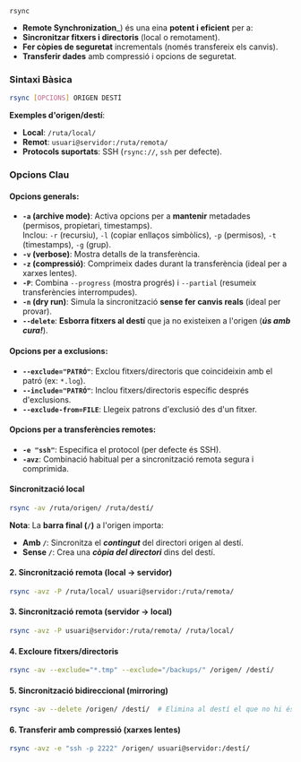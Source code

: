 `rsync`

- **Remote Synchronization**\_) és una eina **potent i eficient** per a:
- **Sincronitzar fitxers i directoris** (local o remotament).
- **Fer còpies de seguretat** incrementals (només transfereix els canvis).
- **Transferir dades** amb compressió i opcions de seguretat.

### **Sintaxi Bàsica**

```bash
rsync [OPCIONS] ORIGEN DESTÍ
```

**Exemples d'origen/destí**:

- **Local**: `/ruta/local/`
- **Remot**: `usuari@servidor:/ruta/remota/`
- **Protocols suportats**: SSH (`rsync://`, `ssh` per defecte).

### **Opcions Clau**

#### **Opcions generals**:

- **`-a` (archive mode)**: Activa opcions per a **mantenir** metadades (permisos, propietari, timestamps).  
   Inclou: `-r` (recursiu), `-l` (copiar enllaços simbòlics), `-p` (permisos), `-t` (timestamps), `-g` (grup).
- **`-v` (verbose)**: Mostra detalls de la transferència.
- **`-z` (compressió)**: Comprimeix dades durant la transferència (ideal per a xarxes lentes).
- **`-P`**: Combina `--progress` (mostra progrés) i `--partial` (resumeix transferències interrompudes).
- **`-n` (dry run)**: Simula la sincronització **sense fer canvis reals** (ideal per provar).
- **`--delete`**: **Esborra fitxers al destí** que ja no existeixen a l'origen (_**ús amb cura!**_).

#### **Opcions per a exclusions**:

- **`--exclude="PATRÓ"`**: Exclou fitxers/directoris que coincideixin amb el patró (ex: `*.log`).
- **`--include="PATRÓ"`**: Inclou fitxers/directoris específic després d'exclusions.
- **`--exclude-from=FILE`**: Llegeix patrons d'exclusió des d'un fitxer.

#### **Opcions per a transferències remotes**:

- **`-e "ssh"`**: Especifica el protocol (per defecte és SSH).
- **`-avz`**: Combinació habitual per a sincronització remota segura i comprimida.

#### **Sincronització local**

```bash
rsync -av /ruta/origen/ /ruta/destí/
```

**Nota**: La **barra final (`/`)** a l'origen importa:

- **Amb `/`**: Sincronitza el _**contingut**_ del directori origen al destí.
- **Sense `/`**: Crea una _**còpia del directori**_ dins del destí.

#### **2. Sincronització remota (local → servidor)**

```bash
rsync -avz -P /ruta/local/ usuari@servidor:/ruta/remota/
```

#### **3. Sincronització remota (servidor → local)**

```bash
rsync -avz -P usuari@servidor:/ruta/remota/ /ruta/local/
```

#### **4. Excloure fitxers/directoris**

```bash
rsync -av --exclude="*.tmp" --exclude="/backups/" /origen/ /destí/
```

#### **5. Sincronització bidireccional (mirroring)**

```bash
rsync -av --delete /origen/ /destí/  # Elimina al destí el que no hi és a l'origen
```

#### **6. Transferir amb compressió (xarxes lentes)**

```bash
rsync -avz -e "ssh -p 2222" /origen/ usuari@servidor:/destí/
```
